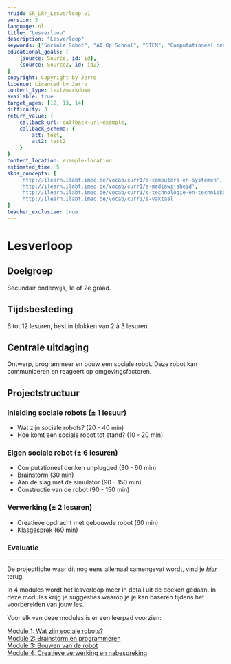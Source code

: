 ```yaml
---
hruid: SR_Lkr_Lesverloop-v1
version: 3
language: nl
title: "Lesverloop"
description: "Lesverloop"
keywords: ["Sociale Robot", "AI Op School", "STEM", "Computationeel denken", "Grafisch programmeren"]
educational_goals: [
    {source: Source, id: id}, 
    {source: Source2, id: id2}
]
copyright: Copyright by Jerro
licence: Licenced by Jerro
content_type: text/markdown
available: true
target_ages: [12, 13, 14]
difficulty: 3
return_value: {
    callback_url: callback-url-example,
    callback_schema: {
        att: test,
        att2: test2
    }
}
content_location: example-location
estimated_time: 5
skos_concepts: [
    'http://ilearn.ilabt.imec.be/vocab/curr1/s-computers-en-systemen', 
    'http://ilearn.ilabt.imec.be/vocab/curr1/s-mediawijsheid', 
    'http://ilearn.ilabt.imec.be/vocab/curr1/s-technologie-en-technieken', 
    'http://ilearn.ilabt.imec.be/vocab/curr1/s-vaktaal'
]
teacher_exclusive: true
---
```


# Lesverloop
## Doelgroep
Secundair onderwijs, 1e of 2e graad.

## Tijdsbesteding
6 tot 12 lesuren, best in blokken van 2 à 3 lesuren.

## Centrale uitdaging
Ontwerp, programmeer en bouw een sociale robot. Deze robot kan communiceren en reageert op omgevingsfactoren.

## Projectstructuur
### Inleiding sociale robots (± 1 lesuur)
* Wat zijn sociale robots? (20 - 40 min)
* Hoe komt een sociale robot tot stand? (10 - 20 min)

### Eigen sociale robot (± 6 lesuren)
* Computationeel denken unplugged (30 - 60 min)
* Brainstorm (30 min)
* Aan de slag met de simulator (90 - 150 min)
* Constructie van de robot (90 - 150 min)

### Verwerking (± 2 lesuren)
* Creatieve opdracht met gebouwde robot (60 min)
* Klasgesprek (60 min)

### Evaluatie  

***

De projectfiche waar dit nog eens allemaal samengevat wordt, vind je [*hier*](embed/ProjectficheSocialeRobot.pdf "projectfiche") terug.

In 4 modules wordt het lesverloop meer in detail uit de doeken gedaan. In deze modules krijg je suggesties waarop je je kan baseren tijdens het voorbereiden van jouw les.

Voor elk van deze modules is er een leerpad voorzien:

[Module 1: Wat zijn sociale robots?](https://www.dwengo.org/socialerobot1 "Module 1")  
[Module 2: Brainstorm en programmeren](https://www.dwengo.org/socialerobot2 "Module 2")  
[Module 3: Bouwen van de robot](https://www.dwengo.org/socialerobot3 "Module 3")  
[Module 4: Creatieve verwerking en nabespreking](https://www.dwengo.org/socialerobot4 "Module 4")  
